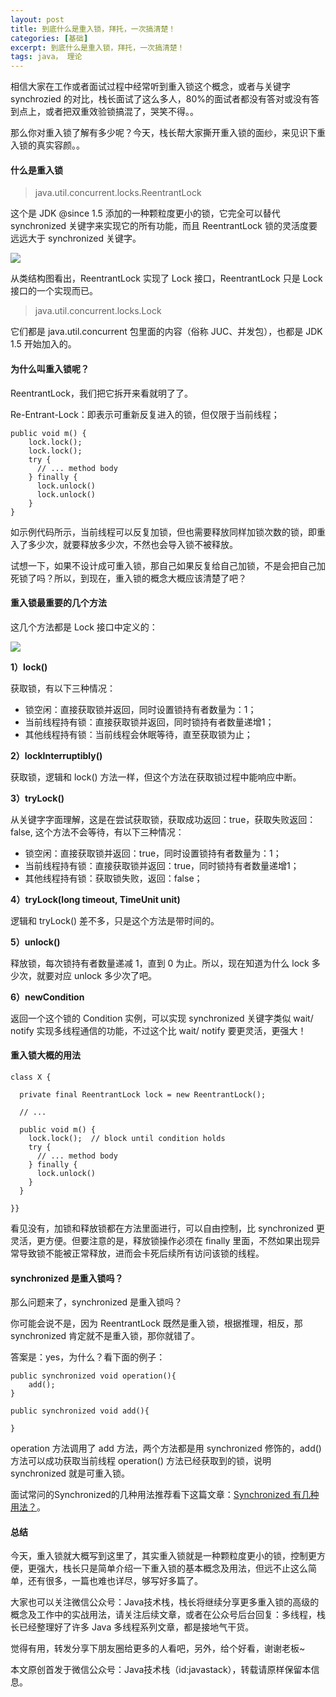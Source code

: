 ```yaml
---
layout: post
title: 到底什么是重入锁，拜托，一次搞清楚！
categories: [基础]
excerpt: 到底什么是重入锁，拜托，一次搞清楚！
tags: java， 理论  
---
```

相信大家在工作或者面试过程中经常听到重入锁这个概念，或者与关键字 synchrozied 的对比，栈长面试了这么多人，80%的面试者都没有答对或没有答到点上，或者把双重效验锁搞混了，哭笑不得。。

那么你对重入锁了解有多少呢？今天，栈长帮大家撕开重入锁的面纱，来见识下重入锁的真实容颜。。

#### 什么是重入锁

> java.util.concurrent.locks.ReentrantLock

这个是 JDK @since 1.5 添加的一种颗粒度更小的锁，它完全可以替代 synchronized 关键字来实现它的所有功能，而且 ReentrantLock 锁的灵活度要远远大于 synchronized 关键字。

![](http://img.javastack.cn/ReentrantLock.png)

从类结构图看出，ReentrantLock 实现了 Lock 接口，ReentrantLock 只是 Lock 接口的一个实现而已。

> java.util.concurrent.locks.Lock

它们都是 java.util.concurrent 包里面的内容（俗称 JUC、并发包），也都是 JDK 1.5 开始加入的。

#### 为什么叫重入锁呢？

ReentrantLock，我们把它拆开来看就明了了。

Re-Entrant-Lock：即表示可重新反复进入的锁，但仅限于当前线程；

```
public void m() {
    lock.lock();
    lock.lock();
    try {
      // ... method body
    } finally {
      lock.unlock()
      lock.unlock()
    }
}
```

如示例代码所示，当前线程可以反复加锁，但也需要释放同样加锁次数的锁，即重入了多少次，就要释放多少次，不然也会导入锁不被释放。

试想一下，如果不设计成可重入锁，那自己如果反复给自己加锁，不是会把自己加死锁了吗？所以，到现在，重入锁的概念大概应该清楚了吧？

#### 重入锁最重要的几个方法

这几个方法都是 Lock 接口中定义的：

![](http://img.javastack.cn/Lock.png)

**1）lock()**

获取锁，有以下三种情况：

- 锁空闲：直接获取锁并返回，同时设置锁持有者数量为：1；
- 当前线程持有锁：直接获取锁并返回，同时锁持有者数量递增1；
- 其他线程持有锁：当前线程会休眠等待，直至获取锁为止；

**2）lockInterruptibly()**

获取锁，逻辑和 lock() 方法一样，但这个方法在获取锁过程中能响应中断。

**3）tryLock()**

从关键字字面理解，这是在尝试获取锁，获取成功返回：true，获取失败返回：false, 这个方法不会等待，有以下三种情况：

- 锁空闲：直接获取锁并返回：true，同时设置锁持有者数量为：1；
- 当前线程持有锁：直接获取锁并返回：true，同时锁持有者数量递增1；
- 其他线程持有锁：获取锁失败，返回：false；

**4）tryLock(long timeout, TimeUnit unit)**

逻辑和 tryLock() 差不多，只是这个方法是带时间的。

**5）unlock()**

释放锁，每次锁持有者数量递减 1，直到 0 为止。所以，现在知道为什么 lock 多少次，就要对应 unlock 多少次了吧。

**6）newCondition**

返回一个这个锁的 Condition 实例，可以实现 synchronized 关键字类似 wait/ notify 实现多线程通信的功能，不过这个比 wait/ notify 要更灵活，更强大！

#### 重入锁大概的用法

```
class X {

  private final ReentrantLock lock = new ReentrantLock();
  
  // ...

  public void m() {
    lock.lock();  // block until condition holds
    try {
      // ... method body
    } finally {
      lock.unlock()
    }
  }
  
}}
```

看见没有，加锁和释放锁都在方法里面进行，可以自由控制，比 synchronized 更灵活，更方便。但要注意的是，释放锁操作必须在 finally 里面，不然如果出现异常导致锁不能被正常释放，进而会卡死后续所有访问该锁的线程。

#### synchronized 是重入锁吗？

那么问题来了，synchronized 是重入锁吗？

你可能会说不是，因为 ReentrantLock 既然是重入锁，根据推理，相反，那 synchronized 肯定就不是重入锁，那你就错了。

答案是：yes，为什么？看下面的例子：

```
public synchronized void operation(){
    add();
}

public synchronized void add(){

}
```

operation 方法调用了 add 方法，两个方法都是用 synchronized 修饰的，add()  方法可以成功获取当前线程 operation() 方法已经获取到的锁，说明 synchronized 就是可重入锁。

面试常问的Synchronized的几种用法推荐看下这篇文章：[Synchronized 有几种用法？](https://mp.weixin.qq.com/s/9h6VjHAmLA3twD6Y-FqfwA)。

#### 总结

今天，重入锁就大概写到这里了，其实重入锁就是一种颗粒度更小的锁，控制更方便，更强大，栈长只是简单介绍一下重入锁的基本概念及用法，但远不止这么简单，还有很多，一篇也难也详尽，够写好多篇了。

大家也可以关注微信公众号：Java技术栈，栈长将继续分享更多重入锁的高级的概念及工作中的实战用法，请关注后续文章，或者在公众号后台回复：多线程，栈长已经整理好了许多 Java 多线程系列文章，都是接地气干货。

觉得有用，转发分享下朋友圈给更多的人看吧，另外，给个好看，谢谢老板~

本文原创首发于微信公众号：Java技术栈（id:javastack），转载请原样保留本信息。
